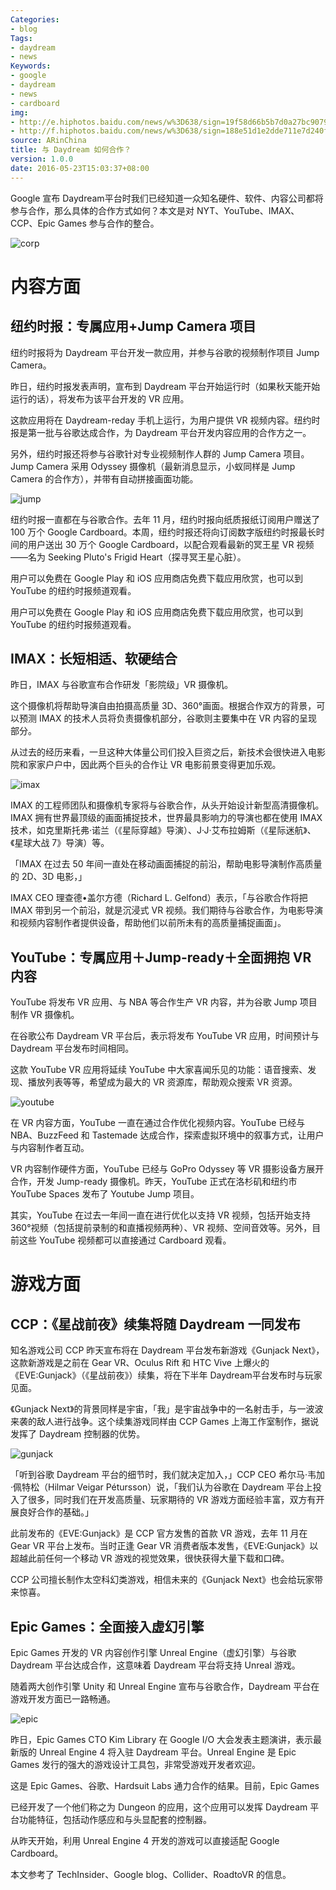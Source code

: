 ```yaml
---
Categories:
- blog
Tags:
- daydream
- news
Keywords:
- google
- daydream
- news
- cardboard
img:
- http://e.hiphotos.baidu.com/news/w%3D638/sign=19f58d66b5b7d0a27bc9079ef3ed760d/a6efce1b9d16fdfa1b90273ab38f8c5495ee7b62.jpg
- http://f.hiphotos.baidu.com/news/w%3D638/sign=188e51d1e2dde711e7d240f59fedcef4/d009b3de9c82d1580153b865870a19d8bd3e4215.jpg
source: ARinChina
title: 与 Daydream 如何合作？
version: 1.0.0
date: 2016-05-23T15:03:37+08:00
---
```


Google 宣布 Daydream平台时我们已经知道一众知名硬件、软件、内容公司都将参与合作，那么具体的合作方式如何？本文是对 NYT、YouTube、IMAX、CCP、Epic Games 参与合作的整合。

![corp](http://e.hiphotos.baidu.com/news/w%3D638/sign=e5b66cea7cec54e741ec191d81399bfd/35a85edf8db1cb138dddddc7da54564e93584baa.jpg)

# 内容方面

## 纽约时报：专属应用+Jump Camera 项目

纽约时报将为 Daydream 平台开发一款应用，并参与谷歌的视频制作项目 Jump Camera。

昨日，纽约时报发表声明，宣布到 Daydream 平台开始运行时（如果秋天能开始运行的话），将发布为该平台开发的 VR 应用。

这款应用将在 Daydream-reday 手机上运行，为用户提供 VR 视频内容。纽约时报是第一批与谷歌达成合作，为 Daydream 平台开发内容应用的合作方之一。

另外，纽约时报还将参与谷歌针对专业视频制作人群的 Jump Camera 项目。Jump Camera 采用 Odyssey 摄像机（最新消息显示，小蚁同样是 Jump Camera 的合作方），并带有自动拼接画面功能。

![jump](http://g.hiphotos.baidu.com/news/w%3D638/sign=4bd93139e01190ef01fb91dcf6199df7/b2de9c82d158ccbfa26d54ee1ed8bc3eb0354115.jpg)

纽约时报一直都在与谷歌合作。去年 11 月，纽约时报向纸质报纸订阅用户赠送了 100 万个 Google Cardboard。本周，纽约时报还将向订阅数字版纽约时报最长时间的用户送出 30 万个 Google Cardboard，以配合观看最新的冥王星 VR 视频——名为 Seeking Pluto's Frigid Heart（探寻冥王星心脏）。

用户可以免费在 Google Play 和 iOS 应用商店免费下载应用欣赏，也可以到 YouTube 的纽约时报频道观看。

用户可以免费在 Google Play 和 iOS 应用商店免费下载应用欣赏，也可以到 YouTube 的纽约时报频道观看。

## IMAX：长短相适、软硬结合

昨日，IMAX 与谷歌宣布合作研发「影院级」VR 摄像机。

这个摄像机将帮助导演自由拍摄高质量 3D、360°画面。根据合作双方的背景，可以预测 IMAX 的技术人员将负责摄像机部分，谷歌则主要集中在 VR 内容的呈现部分。

从过去的经历来看，一旦这种大体量公司们投入巨资之后，新技术会很快进入电影院和家家户户中，因此两个巨头的合作让 VR 电影前景变得更加乐观。

![imax](http://h.hiphotos.baidu.com/news/w%3D638/sign=1c58a83d8a1001e94e3c170c800f7b06/2cf5e0fe9925bc31e3f4e04c59df8db1ca1370bd.jpg)

IMAX 的工程师团队和摄像机专家将与谷歌合作，从头开始设计新型高清摄像机。IMAX 拥有世界最顶级的画面捕捉技术，世界最具影响力的导演也都在使用 IMAX 技术，如克里斯托弗·诺兰（《星际穿越》导演）、J·J·艾布拉姆斯（《星际迷航》、《星球大战 7》导演）等。

「IMAX 在过去 50 年间一直处在移动画面捕捉的前沿，帮助电影导演制作高质量的 2D、3D 电影，」

IMAX CEO 理查德•盖尔方德（Richard L. Gelfond）表示，「与谷歌合作将把 IMAX 带到另一个前沿，就是沉浸式 VR 视频。我们期待与谷歌合作，为电影导演和视频内容制作者提供设备，帮助他们以前所未有的高质量捕捉画面」。

## YouTube：专属应用＋Jump-ready＋全面拥抱 VR 内容

YouTube 将发布 VR 应用、与 NBA 等合作生产 VR 内容，并为谷歌 Jump 项目制作 VR 摄像机。

在谷歌公布 Daydream VR 平台后，表示将发布 YouTube VR 应用，时间预计与 Daydream 平台发布时间相同。

这款 YouTube VR 应用将延续 YouTube 中大家喜闻乐见的功能：语音搜索、发现、播放列表等等，希望成为最大的 VR 资源库，帮助观众搜索 VR 资源。

![youtube](http://e.hiphotos.baidu.com/news/w%3D638/sign=19f58d66b5b7d0a27bc9079ef3ed760d/a6efce1b9d16fdfa1b90273ab38f8c5495ee7b62.jpg)

在 VR 内容方面，YouTube 一直在通过合作优化视频内容。YouTube 已经与 NBA、BuzzFeed 和 Tastemade 达成合作，探索虚拟环境中的叙事方式，让用户与内容制作者互动。

VR 内容制作硬件方面，YouTube 已经与 GoPro Odyssey 等 VR 摄影设备方展开合作，开发 Jump-ready 摄像机。昨天，YouTube 正式在洛杉矶和纽约市 YouTube Spaces 发布了 Youtube Jump 项目。

其实，YouTube 在过去一年间一直在进行优化以支持 VR 视频，包括开始支持 360°视频（包括提前录制的和直播视频两种）、VR 视频、空间音效等。另外，目前这些 YouTube 视频都可以直接通过 Cardboard 观看。

# 游戏方面

## CCP：《星战前夜》续集将随 Daydream 一同发布

知名游戏公司 CCP 昨天宣布将在 Daydream 平台发布新游戏《Gunjack Next》，这款新游戏是之前在 Gear VR、Oculus Rift 和 HTC Vive 上爆火的《EVE:Gunjack》（《星战前夜》）续集，将在下半年 Daydream平台发布时与玩家见面。

《Gunjack Next》的背景同样是宇宙，「我」是宇宙战争中的一名射击手，与一波波来袭的敌人进行战争。这个续集游戏同样由 CCP Games 上海工作室制作，据说发挥了 Daydream 控制器的优势。

![gunjack](http://f.hiphotos.baidu.com/news/w%3D638/sign=188e51d1e2dde711e7d240f59fedcef4/d009b3de9c82d1580153b865870a19d8bd3e4215.jpg)

「听到谷歌 Daydream 平台的细节时，我们就决定加入，」CCP CEO 希尔马·韦加·佩特松（Hilmar Veigar Pétursson）说，「我们认为谷歌在 Daydream 平台上投入了很多，同时我们在开发高质量、玩家期待的 VR 游戏方面经验丰富，双方有开展良好合作的基础。」

此前发布的《EVE:Gunjack》是 CCP 官方发售的首款 VR 游戏，去年 11 月在 Gear VR 平台上发布。当时正逢 Gear VR 消费者版本发售，《EVE:Gunjack》以超越此前任何一个移动 VR 游戏的视觉效果，很快获得大量下载和口碑。

CCP 公司擅长制作太空科幻类游戏，相信未来的《Gunjack Next》也会给玩家带来惊喜。

## Epic Games：全面接入虚幻引擎

Epic Games 开发的 VR 内容创作引擎 Unreal Engine（虚幻引擎）与谷歌 Daydream 平台达成合作，这意味着 Daydream 平台将支持 Unreal 游戏。

随着两大创作引擎 Unity 和 Unreal Engine 宣布与谷歌合作，Daydream 平台在游戏开发方面已一路畅通。

![epic](http://f.hiphotos.baidu.com/news/w%3D638/sign=7d87af0853e736d158138f0ba3514ffc/5fdf8db1cb134954ccaa09b0514e9258d0094aaa.jpg)

昨日，Epic Games CTO Kim Library 在 Google I/O 大会发表主题演讲，表示最新版的 Unreal Engine 4 将入驻 Daydream 平台。Unreal Engine 是 Epic Games 发行的强大的游戏设计工具包，非常受游戏开发者欢迎。

这是 Epic Games、谷歌、Hardsuit Labs 通力合作的结果。目前，Epic Games

已经开发了一个他们称之为 Dungeon 的应用，这个应用可以发挥 Daydream 平台功能特征，包括动作感应和与头显配套的控制器。

从昨天开始，利用 Unreal Engine 4 开发的游戏可以直接适配 Google Cardboard。

本文参考了 TechInsider、Google blog、Collider、RoadtoVR 的信息。
